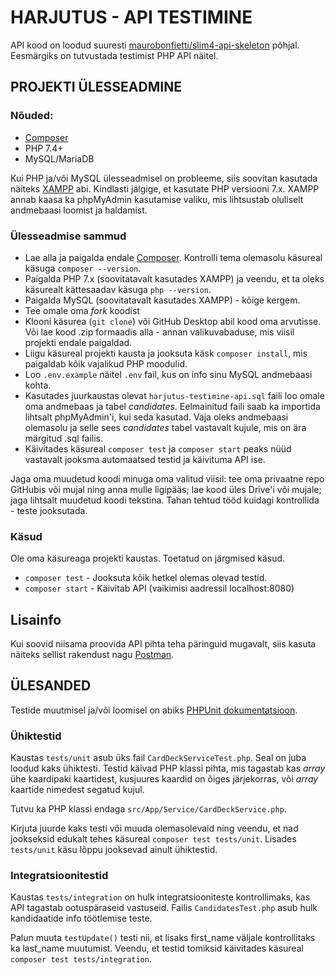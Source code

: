 # HARJUTUS - API TESTIMINE

API kood on loodud suuresti [maurobonfietti/slim4-api-skeleton](https://github.com/maurobonfietti/slim4-api-skeleton) põhjal. Eesmärgiks on tutvustada testimist PHP API näitel.


## PROJEKTI ÜLESSEADMINE


### Nõuded:

- [Composer](https://getcomposer.org/)
- PHP 7.4+
- MySQL/MariaDB

Kui PHP ja/või MySQL ülesseadmisel on probleeme, siis soovitan kasutada näiteks [XAMPP](https://www.apachefriends.org/download.html) abi. Kindlasti jälgige, et kasutate PHP versiooni 7.x. XAMPP annab kaasa ka phpMyAdmin kasutamise valiku, mis lihtsustab oluliselt andmebaasi loomist ja haldamist.


### Ülesseadmise sammud

- Lae alla ja paigalda endale [Composer](https://getcomposer.org/). Kontrolli tema olemasolu käsureal käsuga `composer --version`.
- Paigalda PHP 7.x (soovitatavalt kasutades XAMPP) ja veendu, et ta oleks käsurealt kättesaadav käsuga `php --version`.
- Paigalda MySQL (soovitatavalt kasutades XAMPP) - kõige kergem.
- Tee omale oma _fork_ koodist
- Klooni käsurea (`git clone`) või GitHub Desktop abil kood oma arvutisse. Või lae kood .zip formaadis alla - annan valikuvabaduse, mis viisil projekti endale paigaldad.
- Liigu käsureal projekti kausta ja jooksuta käsk `composer install`, mis paigaldab kõik vajalikud PHP moodulid.
- Loo `.env.example` näitel `.env` fail, kus on info sinu MySQL andmebaasi kohta.
- Kasutades juurkaustas olevat `harjutus-testimine-api.sql` faili loo omale oma andmebaas ja tabel _candidates_. Eelmainitud faili saab ka importida lihtsalt phpMyAdmin'i, kui seda kasutad. Vaja oleks andmebaasi olemasolu ja selle sees _candidates_ tabel vastavalt kujule, mis on ära märgitud .sql failis. 
- Käivitades käsureal `composer test` ja `composer start` peaks nüüd vastavalt jooksma automaatsed testid ja käivituma API ise.

Jaga oma muudetud koodi minuga oma valitud viisil: tee oma privaatne repo GitHubis või mujal ning anna mulle ligipääs; lae kood üles Drive'i või mujale; jaga lihtsalt muudetud koodi tekstina. Tahan tehtud tööd kuidagi kontrollida - teste jooksutada.


### Käsud

Ole oma käsureaga projekti kaustas. Toetatud on järgmised käsud.

- `composer test` - Jooksuta kõik hetkel olemas olevad testid.
- `composer start` - Käivitab API (vaikimisi aadressil localhost:8080)


## Lisainfo

Kui soovid niisama proovida API pihta teha päringuid mugavalt, siis kasuta näiteks sellist rakendust nagu [Postman](https://www.postman.com/).


## ÜLESANDED

Testide muutmisel ja/või loomisel on abiks [PHPUnit dokumentatsioon](https://phpunit.readthedocs.io/en/9.5/assertions.html).


### Ühiktestid

Kaustas `tests/unit` asub üks fail `CardDeckServiceTest.php`. Seal on juba loodud kaks ühiktesti. Testid käivad PHP klassi pihta, mis tagastab kas _array_ ühe kaardipaki kaartidest, kusjuures kaardid on õiges järjekorras, või _array_ kaartide nimedest segatud kujul.

Tutvu ka PHP klassi endaga `src/App/Service/CardDeckService.php`.

Kirjuta juurde kaks testi või muuda olemasolevaid ning veendu, et nad jookseksid edukalt tehes käsureal `composer test tests/unit`. Lisades `tests/unit` käsu lõppu jooksevad ainult ühiktestid.


### Integratsioonitestid

Kaustas `tests/integration` on hulk integratsiooniteste kontrollimaks, kas API tagastab ootuspäraseid vastuseid. Failis `CandidatesTest.php` asub hulk kandidaatide info töötlemise teste. 

Palun muuta `testUpdate()` testi nii, et lisaks first_name väljale kontrollitaks ka last_name muutumist. Veendu, et testid tomiksid käivitades käsureal `composer test tests/integration`.

